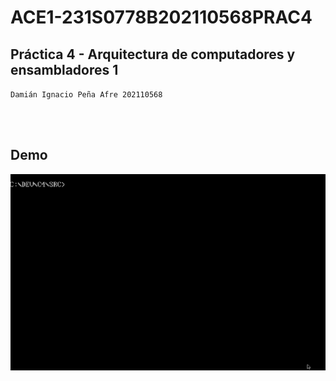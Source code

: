 # ACE1-231S0778B202110568PRAC4

## Práctica 4 - Arquitectura de computadores y ensambladores 1

`Damián Ignacio Peña Afre 202110568`


<br>
<br>


## Demo

![Demo](Pacman.gif)